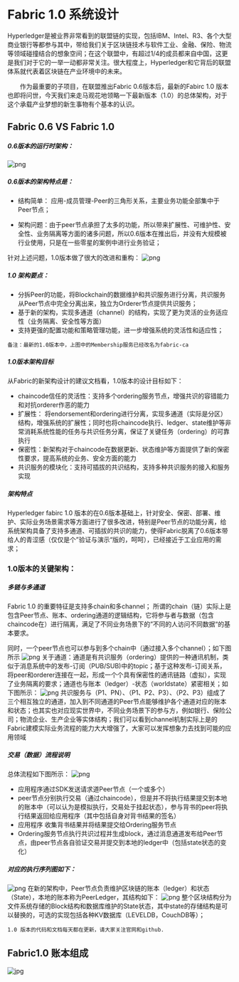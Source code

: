 # Fabric 1.0 系统设计
Hyperledger是被业界非常看到的联盟链的实现，包括IBM、Intel、R3、各个大型商业银行等都参与其中，带给我们关于区块链技术与软件工业、金融、保险、物流等领域碰撞结合的想象空间；在这个联盟中，有超过1/4的成员都来自中国，这更是我们对于它的一举一动都非常关注。很大程度上，Hyperledger和它背后的联盟体系就代表着区块链在产业环境中的未来。

　　作为最重要的子项目，在联盟推出Fabric 0.6版本后，最新的Fabirc 1.0 版本也即将问世，今天我们来走马观花地领略一下最新版本（1.0）的总体架构，对于这个承载产业梦想的新生事物有个基本的认识。

## Fabric 0.6  VS Fabric 1.0
##### 0.6版本的运行时架构：
![png](./images/0.6-arch.png)
##### 0.6版本的架构特点是：

* 结构简单： 应用-成员管理-Peer的三角形关系，主要业务功能全部集中于Peer节点；

* 架构问题：由于peer节点承担了太多的功能，所以带来扩展性、可维护性、安全性、业务隔离等方面的诸多问题，所以0.6版本在推出后，并没有大规模被行业使用，只是在一些零星的案例中进行业务验证；

针对上述问题，1.0版本做了很大的改进和重构：
![png](./images/1.0-arch.png)
##### 1.0 架构要点：

* 分拆Peer的功能，将Blockchain的数据维护和共识服务进行分离，共识服务从Peer节点中完全分离出来，独立为Orderer节点提供共识服务；
* 基于新的架构，实现多通道（channel）的结构，实现了更为灵活的业务适应性（业务隔离、安全性等方面）
* 支持更强的配置功能和策略管理功能，进一步增强系统的灵活性和适应性；

`备注：最新的1.0版本中，上图中的Membership服务已经改名为fabric-ca`

##### 1.0版本架构目标
从Fabric的新架构设计的建议文档看，1.0版本的设计目标如下：

* chaincode信任的灵活性：支持多个ordering服务节点，增强共识的容错能力和对抗orderer作恶的能力
* 扩展性： 将endorsement和ordering进行分离，实现多通道（实际是分区）结构，增强系统的扩展性；同时也将chaincode执行、ledger、state维护等非常消耗系统性能的任务与共识任务分离，保证了关键任务（ordering）的可靠执行
* 保密性：新架构对于chaincode在数据更新、状态维护等方面提供了新的保密性要求，提高系统的业务、安全方面的能力
* 共识服务的模块化：支持可插拔的共识结构，支持多种共识服务的接入和服务实现
##### 架构特点
Hyperledger fabirc 1.0 版本的在0.6版本基础上，针对安全、保密、部署、维护、实际业务场景需求等方面进行了很多改进，特别是Peer节点的功能分离，给系统架构具备了支持多通道、可插拔的共识的能力，使得Fabric脱离了0.6版本带给人的青涩感（仅仅是个”验证与演示“版的，呵呵），已经接近于工业应用的需求；

### 1.0版本的关键架构：
##### 多链与多通道
Fabric 1.0 的重要特征是支持多chain和多channel；
所谓的chain（链）实际上是包含Peer节点、账本、ordering通道的逻辑结构，它将参与者与数据（包含chaincode在）进行隔离，满足了不同业务场景下的”不同的人访问不同数据“的基本要求。

同时，一个peer节点也可以参与到多个chain中（通过接入多个channel）；如下图所示
![png](./images/1.0-arch-2.png)
关于通道：通道是有共识服务（ordering）提供的一种通讯机制，类似于消息系统中的发布-订阅（PUB/SUB)中的topic；基于这种发布-订阅关系，将peer和orderer连接在一起，形成一个个具有保密性的通讯链路（虚拟），实现了业务隔离的要求；通道也与账本（ledger）-状态（worldstate）紧密相关；如下图所示：
![png](./images/1.0-arch-3.png)
共识服务与（P1、PN）、（P1、P2、P3）、（P2、P3）组成了三个相互独立的通道，加入到不同通道的Peer节点能够维护各个通道对应的账本和状态；也其实也对应现实世界中，不同业务场景下的参与方，例如银行、保险公司；物流企业、生产企业等实体结构；我们可以看到channel机制实际上是的Fabric建模实际业务流程的能力大大增强了，大家可以发挥想象力去找到可能的应用领域
##### 交易（数据）流程说明
总体流程如下图所示：
![png](./images/1.0-arch-4.png)
* 应用程序通过SDK发送请求道Peer节点（一个或多个）
* peer节点分别执行交易（通过chaincode），但是并不将执行结果提交到本地的账本中（可以认为是模拟执行，交易处于挂起状态），参与背书的peer将执行结果返回给应用程序（其中包括自身对背书结果的签名）
* 应用程序 收集背书结果并将结果提交给Ordering服务节点
* Ordering服务节点执行共识过程并生成block，通过消息通道发布给Peer节点，由peer节点各自验证交易并提交到本地的ledger中（包括state状态的变化）
##### 对应的执行序列图如下：
![png](./images/1.0-arch-5.png)
在新的架构中，Peer节点负责维护区块链的账本（ledger）和状态（State），本地的账本称为PeerLedger，其结构如下：
![png](./images/1.0-arch-6.png)
整个区块结构分为文件系统存储的Block结构和数据库维护的State状态，其中state的存储结构是可以替换的，可选的实现包括各种KV数据库（LEVELDB，CouchDB等）；

`1.0 版本的代码和文档每天都在更新，请大家关注官网和github.`




























## Fabric1.0 账本组成
![jpg](./images/Hyperledger-arch-1.jpg)
